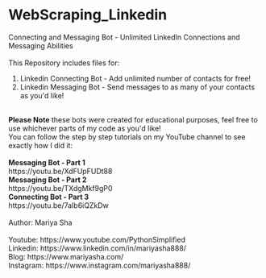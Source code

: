 # WebScraping_Linkedin
Connecting and Messaging Bot - Unlimited LinkedIn Connections and Messaging Abilities
<br>
<br>
This Repository includes files for:
<br>
1. Linkedin Connecting Bot - Add unlimited number of contacts for free!
2. Linkedin Messaging Bot - Send messages to as many of your contacts as you'd like!
<br>
<b>Please Note</b> these bots were created for educational purposes, feel free to use whichever parts of my code as you'd like!
<br>
You can follow the step by step tutorials on my YouTube channel to see exactly how I did it:
<br>
<br>
<b>Messaging Bot - Part 1</b>
<br>
https://youtu.be/XdFUpFUDt88
<br>
<b>Messaging Bot - Part 2</b>
<br>
https://youtu.be/TXdgMkf9gP0
<br>
<b>Connecting Bot - Part 3</b>
<br>
https://youtu.be/7aIb6iQZkDw
<br>
<br>
Author: Mariya Sha
<br>
<br>
Youtube: https://www.youtube.com/PythonSimplified
<br>
Linkedin: https://www.linkedin.com/in/mariyasha888/
<br>
Blog: https://www.mariyasha.com/
<br>
Instagram: https://www.instagram.com/mariyasha888/
